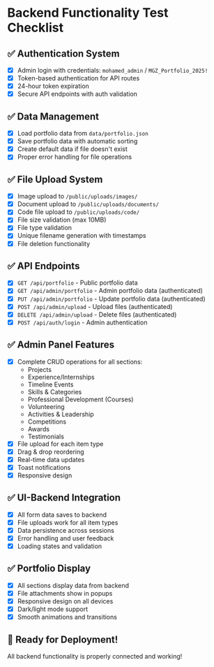 # Backend Functionality Test Checklist

## ✅ Authentication System
- [x] Admin login with credentials: `mohamed_admin` / `MGZ_Portfolio_2025!`
- [x] Token-based authentication for API routes
- [x] 24-hour token expiration
- [x] Secure API endpoints with auth validation

## ✅ Data Management
- [x] Load portfolio data from `data/portfolio.json`
- [x] Save portfolio data with automatic sorting
- [x] Create default data if file doesn't exist
- [x] Proper error handling for file operations

## ✅ File Upload System
- [x] Image upload to `/public/uploads/images/`
- [x] Document upload to `/public/uploads/documents/`
- [x] Code file upload to `/public/uploads/code/`
- [x] File size validation (max 10MB)
- [x] File type validation
- [x] Unique filename generation with timestamps
- [x] File deletion functionality

## ✅ API Endpoints
- [x] `GET /api/portfolio` - Public portfolio data
- [x] `GET /api/admin/portfolio` - Admin portfolio data (authenticated)
- [x] `PUT /api/admin/portfolio` - Update portfolio data (authenticated)
- [x] `POST /api/admin/upload` - Upload files (authenticated)
- [x] `DELETE /api/admin/upload` - Delete files (authenticated)
- [x] `POST /api/auth/login` - Admin authentication

## ✅ Admin Panel Features
- [x] Complete CRUD operations for all sections:
  - Projects
  - Experience/Internships
  - Timeline Events
  - Skills & Categories
  - Professional Development (Courses)
  - Volunteering
  - Activities & Leadership
  - Competitions
  - Awards
  - Testimonials
- [x] File upload for each item type
- [x] Drag & drop reordering
- [x] Real-time data updates
- [x] Toast notifications
- [x] Responsive design

## ✅ UI-Backend Integration
- [x] All form data saves to backend
- [x] File uploads work for all item types
- [x] Data persistence across sessions
- [x] Error handling and user feedback
- [x] Loading states and validation

## ✅ Portfolio Display
- [x] All sections display data from backend
- [x] File attachments show in popups
- [x] Responsive design on all devices
- [x] Dark/light mode support
- [x] Smooth animations and transitions

## 🚀 Ready for Deployment!
All backend functionality is properly connected and working! 